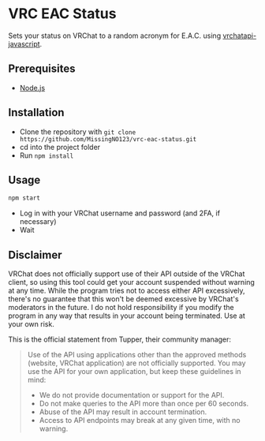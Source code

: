 # VRC EAC Status

Sets your status on VRChat to a random acronym for E.A.C. using [vrchatapi-javascript](https://github.com/vrchatapi/vrchatapi-javascript).

## Prerequisites
- [Node.js](https://nodejs.org)

## Installation
- Clone the repository with `git clone https://github.com/MissingNO123/vrc-eac-status.git`
- cd into the project folder
- Run `npm install`

## Usage
```bash
npm start
```
- Log in with your VRChat username and password (and 2FA, if necessary)
- Wait

## Disclaimer

VRChat does not officially support use of their API outside of the VRChat client, 
so using this tool could get your account suspended without warning at any time.
While the program tries not to access either API excessively, 
there's no guarantee that this won't be deemed excessive by VRChat's moderators in the future.
I do not hold responsibility if you modify the program in any way that results in your account being terminated.
Use at your own risk.

This is the official statement from Tupper, their community manager:

> Use of the API using applications other than the approved methods (website, VRChat application) are not officially supported. You may use the API for your own application, but keep these guidelines in mind:
> * We do not provide documentation or support for the API.
> * Do not make queries to the API more than once per 60 seconds.
> * Abuse of the API may result in account termination.
> * Access to API endpoints may break at any given time, with no warning.
